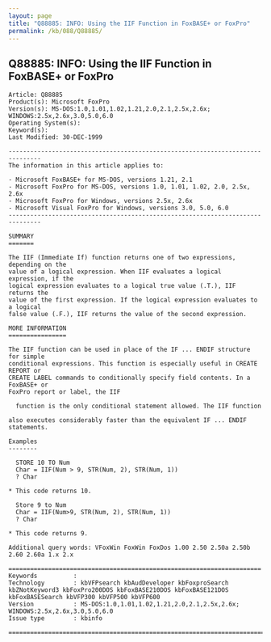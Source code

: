 ```yaml
---
layout: page
title: "Q88885: INFO: Using the IIF Function in FoxBASE+ or FoxPro"
permalink: /kb/088/Q88885/
---
```


## Q88885: INFO: Using the IIF Function in FoxBASE+ or FoxPro

	Article: Q88885
	Product(s): Microsoft FoxPro
	Version(s): MS-DOS:1.0,1.01,1.02,1.21,2.0,2.1,2.5x,2.6x; WINDOWS:2.5x,2.6x,3.0,5.0,6.0
	Operating System(s): 
	Keyword(s): 
	Last Modified: 30-DEC-1999
	
	-------------------------------------------------------------------------------
	The information in this article applies to:
	
	- Microsoft FoxBASE+ for MS-DOS, versions 1.21, 2.1 
	- Microsoft FoxPro for MS-DOS, versions 1.0, 1.01, 1.02, 2.0, 2.5x, 2.6x 
	- Microsoft FoxPro for Windows, versions 2.5x, 2.6x 
	- Microsoft Visual FoxPro for Windows, versions 3.0, 5.0, 6.0 
	-------------------------------------------------------------------------------
	
	SUMMARY
	=======
	
	The IIF (Immediate If) function returns one of two expressions, depending on the
	value of a logical expression. When IIF evaluates a logical expression, if the
	logical expression evaluates to a logical true value (.T.), IIF returns the
	value of the first expression. If the logical expression evaluates to a logical
	false value (.F.), IIF returns the value of the second expression.
	
	MORE INFORMATION
	================
	
	The IIF function can be used in place of the IF ... ENDIF structure for simple
	conditional expressions. This function is especially useful in CREATE REPORT or
	CREATE LABEL commands to conditionally specify field contents. In a FoxBASE+ or
	FoxPro report or label, the IIF
	
	  function is the only conditional statement allowed. The IIF function
	
	also executes considerably faster than the equivalent IF ... ENDIF statements.
	
	Examples
	--------
	
	  STORE 10 TO Num
	  Char = IIF(Num > 9, STR(Num, 2), STR(Num, 1))
	  ? Char
	
	* This code returns 10.
	
	  Store 9 to Num
	  Char = IIF(Num>9, STR(Num, 2), STR(Num, 1))
	  ? Char
	
	* This code returns 9.
	
	Additional query words: VFoxWin FoxWin FoxDos 1.00 2.50 2.50a 2.50b 2.60 2.60a 1.x 2.x
	
	======================================================================
	Keywords          :  
	Technology        : kbVFPsearch kbAudDeveloper kbFoxproSearch kbZNotKeyword3 kbFoxPro200DOS kbFoxBASE210DOS kbFoxBASE121DOS kbFoxBASESearch kbVFP300 kbVFP500 kbVFP600
	Version           : MS-DOS:1.0,1.01,1.02,1.21,2.0,2.1,2.5x,2.6x; WINDOWS:2.5x,2.6x,3.0,5.0,6.0
	Issue type        : kbinfo
	
	=============================================================================
	
